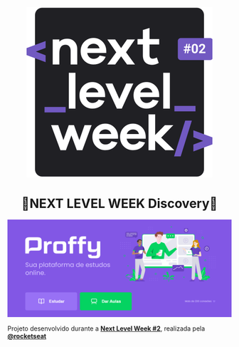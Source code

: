 <p align="center">
  <img src=https://github.com/Vinimoura/RocketSeat-NLW2_Discovery_Proffy/blob/master/nextlevelweek2.svg
       </p>
  
  <h1 align="center">🚀NEXT LEVEL WEEK Discovery🚀</h1>
  
  <p align="center">
    <img src=https://github.com/Vinimoura/RocketSeat-NLW2_Discovery_Proffy/blob/master/Home.png
         </p>
   <div align center="center"> Projeto desenvolvido durante a <strong><a href="https://nextlevelweek.com/" rel="nofollow"> Next Level Week #2</a></strong>, realizada pela <strong><a href="https://github.com/Rocketseat">@rocketseat</a></strong>
 
